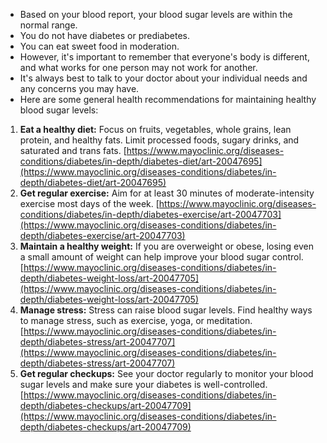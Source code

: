 - Based on your blood report, your blood sugar levels are within the normal range.
- You do not have diabetes or prediabetes.
-  You can eat sweet food in moderation. 
- However, it's important to remember that everyone's body is different, and what works for one person may not work for another. 
- It's always best to talk to your doctor about your individual needs and any concerns you may have.
- Here are some general health recommendations for maintaining healthy blood sugar levels:
1. **Eat a healthy diet:** Focus on fruits, vegetables, whole grains, lean protein, and healthy fats. Limit processed foods, sugary drinks, and saturated and trans fats. [https://www.mayoclinic.org/diseases-conditions/diabetes/in-depth/diabetes-diet/art-20047695](https://www.mayoclinic.org/diseases-conditions/diabetes/in-depth/diabetes-diet/art-20047695)
2. **Get regular exercise:** Aim for at least 30 minutes of moderate-intensity exercise most days of the week. [https://www.mayoclinic.org/diseases-conditions/diabetes/in-depth/diabetes-exercise/art-20047703](https://www.mayoclinic.org/diseases-conditions/diabetes/in-depth/diabetes-exercise/art-20047703)
3. **Maintain a healthy weight:** If you are overweight or obese, losing even a small amount of weight can help improve your blood sugar control. [https://www.mayoclinic.org/diseases-conditions/diabetes/in-depth/diabetes-weight-loss/art-20047705](https://www.mayoclinic.org/diseases-conditions/diabetes/in-depth/diabetes-weight-loss/art-20047705)
4. **Manage stress:** Stress can raise blood sugar levels. Find healthy ways to manage stress, such as exercise, yoga, or meditation. [https://www.mayoclinic.org/diseases-conditions/diabetes/in-depth/diabetes-stress/art-20047707](https://www.mayoclinic.org/diseases-conditions/diabetes/in-depth/diabetes-stress/art-20047707)
5. **Get regular checkups:** See your doctor regularly to monitor your blood sugar levels and make sure your diabetes is well-controlled. [https://www.mayoclinic.org/diseases-conditions/diabetes/in-depth/diabetes-checkups/art-20047709](https://www.mayoclinic.org/diseases-conditions/diabetes/in-depth/diabetes-checkups/art-20047709)